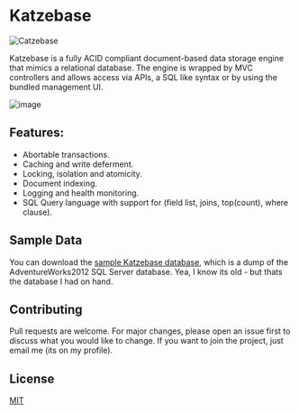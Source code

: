 # Katzebase
![Catzebase](https://github.com/NTDLS/Katzebase/assets/11428567/99a11cfb-bbd7-468a-b9d6-7f5fe772aacd)

Katzebase is a fully ACID compliant document-based data storage engine that mimics a relational database. The engine is wrapped by MVC controllers and allows access via APIs, a SQL like syntax or by using the bundled management UI.

![image](https://github.com/NTDLS/Katzebase/assets/11428567/6978adf6-bae6-4ca1-94ba-65e0e4b1b63f)

## Features:
- Abortable transactions.
- Caching and write deferment.
- Locking, isolation and atomicity.
- Document indexing.
- Logging and health monitoring.
- SQL Query language with support for (field list, joins, top(count), where clause).

## Sample Data
You can download the [sample Katzebase database](https://networkdls.com/DirectDownload/Katzebase/AdventureWorks.7z), which is a dump of the AdventureWorks2012 SQL Server database. Yea, I know its old - but thats the database I had on hand.

## Contributing

Pull requests are welcome. For major changes, please open an issue first to discuss what you would like to change. If you want to join the project, just email me (its on my profile).

## License

[MIT](https://choosealicense.com/licenses/mit/)
